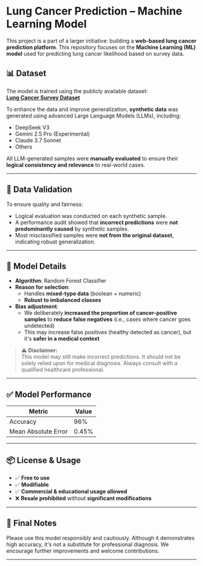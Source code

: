 # Lung Cancer Prediction – Machine Learning Model

This project is a part of a larger initiative: building a **web-based lung cancer prediction platform**. This repository focuses on the **Machine Learning (ML) model** used for predicting lung cancer likelihood based on survey data.

## 📊 Dataset

The model is trained using the publicly available dataset:  
**[Lung Cancer Survey Dataset](https://www.kaggle.com/datasets/mysarahmadbhat/lung-cancer)**

To enhance the data and improve generalization, **synthetic data** was generated using advanced Large Language Models (LLMs), including:

- DeepSeek V3
- Gemini 2.5 Pro (Experimental)
- Claude 3.7 Sonnet
- Others

All LLM-generated samples were **manually evaluated** to ensure their **logical consistency and relevance** to real-world cases.

---

## 🧪 Data Validation

To ensure quality and fairness:

- Logical evaluation was conducted on each synthetic sample.
- A performance audit showed that **incorrect predictions** were **not predominantly caused** by synthetic samples.
- Most misclassified samples were **not from the original dataset**, indicating robust generalization.

---

## 🤖 Model Details

- **Algorithm**: Random Forest Classifier
- **Reason for selection**:
  - Handles **mixed-type data** (boolean + numeric)
  - **Robust to imbalanced classes**
- **Bias adjustment**:
  - We deliberately **increased the proportion of cancer-positive samples** to **reduce false negatives** (i.e., cases where cancer goes undetected)
  - This may increase false positives (healthy detected as cancer), but it's **safer in a medical context**

> ⚠️ **Disclaimer:**  
> This model may still make incorrect predictions. It should not be solely relied upon for medical diagnosis. Always consult with a qualified healthcare professional.

---

## ✅ Model Performance

| Metric              | Value     |
|---------------------|-----------|
| Accuracy            | 96%       |
| Mean Absolute Error | 0.45%     |

---

## 📦 License & Usage

- ✅ **Free to use**
- ✅ **Modifiable**
- ✅ **Commercial & educational usage allowed**
- ❌ **Resale prohibited** without **significant modifications**

---

## 🙏 Final Notes

Please use this model responsibly and cautiously. Although it demonstrates high accuracy, it's not a substitute for professional diagnosis. We encourage further improvements and welcome contributions.

---

